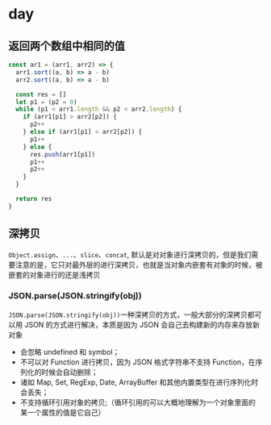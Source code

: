 # day

## 返回两个数组中相同的值

```javascript
const ar1 = (arr1, arr2) => {
  arr1.sort((a, b) => a - b)
  arr2.sort((a, b) => a - b)

  const res = []
  let p1 = (p2 = 0)
  while (p1 < arr1.length && p2 < arr2.length) {
    if (arr1[p1] > arr2[p2]) {
      p2++
    } else if (arr1[p1] < arr2[p2]) {
      p1++
    } else {
      res.push(arr1[p1])
      p1++
      p2++
    }
  }

  return res
}
```

## 深拷贝

`Object.assign`、`...`、`slice`、`concat`, 默认是对对象进行深拷贝的，但是我们需要注意的是，它只对最外层的进行深拷贝，也就是当对象内嵌套有对象的时候，被嵌套的对象进行的还是浅拷贝

### JSON.parse(JSON.stringify(obj))

`JSON.parse(JSON.stringify(obj))`一种深拷贝的方式，一般大部分的深拷贝都可以用 JSON 的方式进行解决，本质是因为 JSON 会自己去构建新的内存来存放新对象

- 会忽略 undefined 和 symbol；
- 不可以对 Function 进行拷贝，因为 JSON 格式字符串不支持 Function，在序列化的时候会自动删除；
- 诸如 Map, Set, RegExp, Date, ArrayBuffer 和其他内置类型在进行序列化时会丢失；
- 不支持循环引用对象的拷贝;（循环引用的可以大概地理解为一个对象里面的某一个属性的值是它自己）
